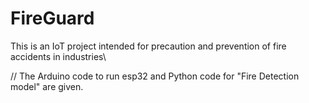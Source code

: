 # FireGuard

This is an IoT project intended for precaution and prevention of fire accidents in industries\


// The Arduino code to run esp32 and Python code for "Fire Detection model" are given.
